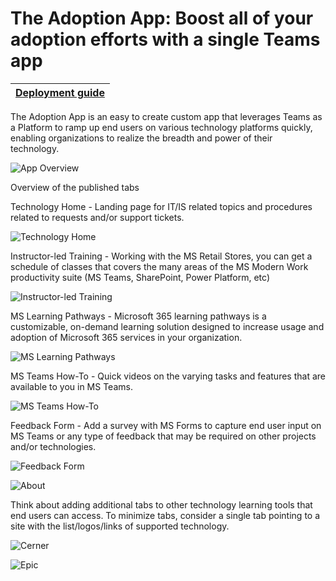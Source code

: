 # The Adoption App: Boost all of your adoption efforts with a single Teams app 

| [Deployment guide](https://github.com/akporzondek/adoption_app/wiki/Deployment-Guide) |
| ---- |

The Adoption App is an easy to create custom app that leverages Teams as a Platform to ramp up end users on various technology platforms quickly, enabling organizations to realize the breadth and power of their technology. 

![App Overview](https://github.com/akporzondek/adoption_app/raw/main/readme_images/app_overview.PNG)

Overview of the published tabs

Technology Home - Landing page for IT/IS related topics and procedures related to requests and/or support tickets.

![Technology Home](https://github.com/akporzondek/adoption_app/raw/main/readme_images/readme_technology_home.PNG)

Instructor-led Training - Working with the MS Retail Stores, you can get a schedule of classes that covers the many areas of the MS Modern Work productivity suite (MS Teams, SharePoint, Power Platform, etc)

![Instructor-led Training](https://github.com/akporzondek/adoption_app/raw/main/readme_images/readme_instructorled.PNG)

MS Learning Pathways - Microsoft 365 learning pathways is a customizable, on-demand learning solution designed to increase usage and adoption of Microsoft 365 services in your organization.

![MS Learning Pathways](https://github.com/akporzondek/adoption_app/raw/main/readme_images/readme_mslearningpathways.PNG)

MS Teams How-To - Quick videos on the varying tasks and features that are available to you in MS Teams.

![MS Teams How-To](https://github.com/akporzondek/adoption_app/raw/main/readme_images/readme_msteams_howto.PNG)

Feedback Form - Add a survey with MS Forms to capture end user input on MS Teams or any type of feedback that may be required on other projects and/or technologies.

![Feedback Form](https://github.com/akporzondek/adoption_app/raw/main/readme_images/readme_feedbackform.PNG)

![About](https://github.com/akporzondek/adoption_app/raw/main/readme_images/readme_about.PNG)

Think about adding additional tabs to other technology learning tools that end users can access.
To minimize tabs, consider a single tab pointing to a site with the list/logos/links of supported technology.

![Cerner](https://github.com/akporzondek/adoption_app/raw/main/readme_images/readme_cerner.PNG)

![Epic](https://github.com/akporzondek/adoption_app/raw/main/readme_images/readme_epic.PNG)
